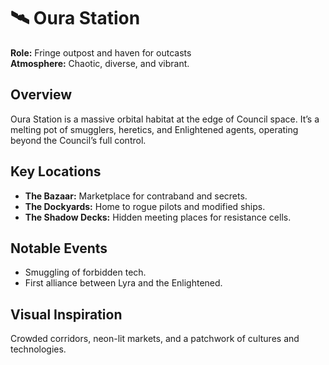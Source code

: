 # 🛰️ Oura Station

**Role:** Fringe outpost and haven for outcasts  
**Atmosphere:** Chaotic, diverse, and vibrant.

## Overview
Oura Station is a massive orbital habitat at the edge of Council space. It’s a melting pot of smugglers, heretics, and Enlightened agents, operating beyond the Council’s full control.

## Key Locations
- **The Bazaar:** Marketplace for contraband and secrets.
- **The Dockyards:** Home to rogue pilots and modified ships.
- **The Shadow Decks:** Hidden meeting places for resistance cells.

## Notable Events
- Smuggling of forbidden tech.
- First alliance between Lyra and the Enlightened.

## Visual Inspiration
Crowded corridors, neon-lit markets, and a patchwork of cultures and technologies.
